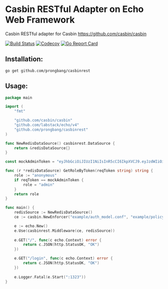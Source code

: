 # Casbin RESTful Adapter on Echo Web Framework

Casbin RESTful adapter for Casbin https://github.com/casbin/casbin

[![Build Status](http://img.shields.io/travis/prongbang/casbinrest.svg)](https://travis-ci.org/prongbang/casbinrest)
[![Codecov](https://img.shields.io/codecov/c/github/prongbang/casbinrest.svg)](https://codecov.io/gh/prongbang/casbinrest)
[![Go Report Card](https://goreportcard.com/badge/github.com/prongbang/casbinrest)](https://goreportcard.com/report/github.com/prongbang/casbinrest)

## Installation:

```
go get github.com/prongbang/casbinrest
```

## Usage:

```go
package main

import (
	"fmt"

	"github.com/casbin/casbin"
	"github.com/labstack/echo/v4"
	"github.com/prongbang/casbinrest"
)

func NewRedisDataSource() casbinrest.DataSource {
	return &redisDataSource{}
}

const mockAdminToken = "eyJhbGciOiJIUzI1NiIsInR5cCI6IkpXVCJ9.eyJzdWIiOiIxMjM0NTY3ODkwIiwibmFtZSI6IkpvaG4gRG9lIiwiaWF0IjoxNTE2MjM5MDIyfQ.SflKxwRJSMeKKF2QT4fwpMeJf36POk6yJV_adQssw5c"

func (r *redisDataSource) GetRoleByToken(reqToken string) string {
	role := "anonymous"
	if reqToken == mockAdminToken {
		role = "admin"
	}
	return role
}

func main() {
    redisSource := NewRedisDataSource()
    ce := casbin.NewEnforcer("example/auth_model.conf", "example/policy.csv")

	e := echo.New()
    e.Use(casbinrest.Middleware(ce, redisSource))
    
	e.GET("/", func(c echo.Context) error {
		return c.JSON(http.StatusOK, "OK")
    })

    e.GET("/login", func(c echo.Context) error {
		return c.JSON(http.StatusOK, "OK")
    })
    
    e.Logger.Fatal(e.Start(":1323"))
}
```